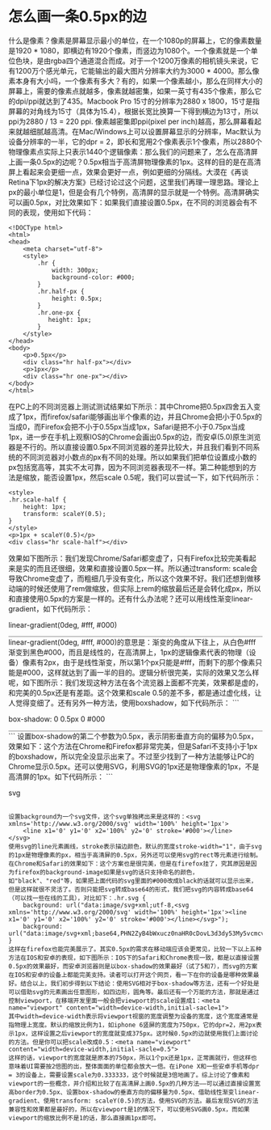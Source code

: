 # 怎么画一条0.5px的边
什么是像素？像素是屏幕显示最小的单位，在一个1080p的屏幕上，它的像素数量是1920 * 1080，即横边有1920个像素，而竖边为1080个。一个像素就是一个单位色块，是由rgba四个通道混合而成。对于一个1200万像素的相机镜头来说，它有1200万个感光单元，它能输出的最大图片分辨率大约为3000 * 4000。那么像素本身有大小吗，一个像素有多大？有的，如果一个像素越小，那么在同样大小的屏幕上，需要的像素点就越多，像素就越密集，如果一英寸有435个像素，那么它的dpi/ppi就达到了435。Macbook Pro 15寸的分辨率为2880 x 1800，15寸是指屏幕的对角线为15寸（具体为15.4），根据长宽比换算一下得到横边为13寸，所以ppi为2880 / 13 = 220 ppi. 像素越密集即ppi(pixel per inch)越高，那么屏幕看起来就越细腻越高清。在Mac/Windows上可以设置屏幕显示的分辨率，Mac默认为设备分辨率的一半，它的dpr = 2，即长和宽用2个像素表示1个像素，所以2880个物理像素点实际上只表示1440个逻辑像素：那么我们的问题来了，怎么在高清屏上画一条0.5px的边呢？0.5px相当于高清屏物理像素的1px。这样的目的是在高清屏上看起来会更细一点，效果会更好一点，例如更细的分隔线。大漠在《再谈Retina下1px的解决方案》已经讨论过这个问题，这里我们再理一理思路。理论上px的最小单位是1，但是会有几个特例，高清屏的显示就是一个特例。高清屏确实可以画0.5px，对比效果如下：如果我们直接设置0.5px，在不同的浏览器会有不同的表现，使用如下代码：
```
<!DOCType html>
<html>
<head>
    <meta charset="utf-8">
    <style>
        .hr {
            width: 300px;
            background-color: #000;
        }
        .hr.half-px {
            height: 0.5px;
        }
        .hr.one-px {
           height: 1px;
        }
    </style>
</head>
<body>
    <p>0.5px</p>
    <div class="hr half-px"></div>
    <p>1px</p>
    <div class="hr one-px"></div>
</body>
</html>

```
在PC上的不同浏览器上测试测试结果如下所示：其中Chrome把0.5px四舍五入变成了1px，而firefox/safari能够画出半个像素的边，并且Chrome会把小于0.5px的当成0，而Firefox会把不小于0.55px当成1px，Safari是把不小于0.75px当成1px，进一步在手机上观察IOS的Chrome会画出0.5px的边，而安卓(5.0)原生浏览器是不行的。所以直接设置0.5px不同浏览器的差异比较大，并且我们看到不同系统的不同浏览器对小数点的px有不同的处理。所以如果我们把单位设置成小数的px包括宽高等，其实不太可靠，因为不同浏览器表现不一样。第二种能想到的方法是缩放，能否设置1px，然后scale 0.5呢，我们可以尝试一下，如下代码所示：
```
<style>
.hr.scale-half {
    height: 1px;
    transform: scaleY(0.5);
}
</style>
<p>1px + scaleY(0.5)</p>
<div class="hr scale-half"></div>
```
效果如下图所示：我们发现Chrome/Safari都变虚了，只有Firefox比较完美看起来是实的而且还很细，效果和直接设置0.5px一样。所以通过transform: scale会导致Chrome变虚了，而粗细几乎没有变化，所以这个效果不好。我们还想到做移动端的时候还使用了rem做缩放，但实际上rem的缩放最后还是会转化成px，所以和直接使用0.5px的方案是一样的。还有什么办法呢？还可以用线性渐变linear-gradient，如下代码所示：<style>
.hr.gradient {
    height: 1px;
    background: linear-gradient(0deg, #fff, #000);
}
</style>
<p>linear-gradient(0deg, #fff, #000)</p>
<div class="hr gradient"></div>
linear-gradient(0deg, #fff, #000)的意思是：渐变的角度从下往上，从白色#fff渐变到黑色#000，而且是线性的，在高清屏上，1px的逻辑像素代表的物理（设备）像素有2px，由于是线性渐变，所以第1个px只能是#fff，而剩下的那个像素只能是#000，这样就达到了画一半的目的。逻辑分析很完美，实际的效果又怎么样呢，如下图所示：我们发现这种方法在各个流览器上面都不完美，效果都是虚的，和完美的0.5px还是有差距。这个效果和scale 0.5的差不多，都是通过虚化线，让人觉得变细了。还有另外一种方法，使用boxshadow，如下代码所示：
```
<style>
.hr.boxshadow {
    height: 1px;
    background: none;
    box-shadow: 0 0.5px 0 #000;
}
</style>
<p>box-shadow: 0 0.5px 0 #000</p>
<div class="hr boxshadow"></div>
```
设置box-shadow的第二个参数为0.5px，表示阴影垂直方向的偏移为0.5px，效果如下：这个方法在Chrome和Firefox都非常完美，但是Safari不支持小于1px的boxshadow，所以完全没显示出来了。不过至少找到了一种方法能够让PC的Chrome显示0.5px。还可以使用SVG，利用SVG的1px还是物理像素的1px，不是高清屏的1px。如下代码所示：
```
<style>
.hr.svg {
    background: none;
    height: 1px;
    background: url("data:image/svg+xml;utf-8,<svg xmlns='http://www.w3.org/2000/svg' width='100%' height='1px'><line x1='0' y1='0' x2='100%' y2='0' stroke='#000'></line></svg>");
}
</style>
<p>svg</p>
<div class="hr svg"></div>

```
设置background为一个svg文件，这个svg单独拷出来是这样的：<svg xmlns='http://www.w3.org/2000/svg' width='100%' height='1px'>
    <line x1='0' y1='0' x2='100%' y2='0' stroke='#000'></line>
</svg>
使用svg的line元素画线，stroke表示描边颜色，默认的宽度stroke-width="1"，由于svg的1px是物理像素的px，相当于高清屏的0.5px，另外还可以使用svg的rect等元素进行绘制。在Chrome和Safari的效果如下：这个方案也是很完美，但是在firefox挂了，究其原因是因为firefox的background-image如果是svg的话只支持命名的颜色，如"black"、"red"等，如果把上面代码的svg里面的#000改成black的话就可以显示出来，但是这样就很不灵活了。否则只能把svg转成base64的形式，我们把svg的内容转成base64（可以找一些在线的工具），对比如下：.hr.svg {
    background: url("data:image/svg+xml;utf-8,<svg xmlns='http://www.w3.org/2000/svg' width='100%' height='1px'><line x1='0' y1='0' x2='100%' y2='0' stroke='#000'></line></svg>");
    background: url("data:image/svg+xml;base64,PHN2ZyB4bWxucz0naHR0cDovL3d3dy53My5vcmcvMjAwMC9zdmcnIHdpZHRoPScxMDAlJyBoZWlnaHQ9JzFweCc+PGxpbmUgeDE9JzAnIHkxPScwJyB4Mj0nMTAwJScgeTI9JzAnIHN0cm9rZT0nIzAwMCc+PC9saW5lPjwvc3ZnPg==");
}
这样在firefox也能完美展示了。其实0.5px的需求在移动端应该会更常见，比较一下以上五种方法在IOS和安卓的表现，如下图所示：IOS下的Safari和Chrome表现一致，都是以直接设置0.5px的效果最好，而安卓浏览器则是以box-shadow的效果最好（试了5和7），而svg的方案在IOS和安卓的设备上都能完美支持。读者可以打开这个网页，看一下在你的设备是哪种效果最好。结合以上，我们初步得到以下结论：使用SVG相对于box-shadow等方法，还有一个好处是可以借助svg的元素画出任意图形，如四边形，圆角等。最后还有一个万能的方法，那就是通过控制viewport，在移端开发里面一般会把viewport的scale设置成1：<meta name="viewport" content="width=device-width,initial-sacle=1">
其中width=device-width表示将viewport视窗的宽度调整为设备的宽度，这个宽度通常是指物理上宽度。默认的缩放比例为1，如iphone 6竖屏的宽度为750px，它的dpr=2，用2px表示1px，这样设置之后viewport的宽度就变成375px。这时候0.5px的边就使用我们上面讨论的方法。但是你可以把scale改成0.5：<meta name="viewport" content="width=device-width,initial-sacle=0.5">
这样的话，viewport的宽度就是原本的750px，所以1个px还是1px，正常画就行，但这样也意味着UI需要按2倍图的出，整体面面的单位都会放大一倍。在iPone X和一些安卓手机等dpr = 3的设备上，需要设置scale为0.333333，这个时候就是3倍地画了。综上讨论了像素和viewport的一些概念，并介绍和比较了在高清屏上画0.5px的几种方法——可以通过直接设置宽高border为0.5px、设置box-shadow的垂直方向的偏移量为0.5px、借助线性渐变linear-gradient、使用transform: scaleY(0.5)的方法，使用SVG的方法。最后发现SVG的方法兼容性和效果都是最好的，所以在viewport是1的情况下，可以使用SVG画0.5px，而如果viewport的缩放比例不是1的话，那么直接画1px即可。